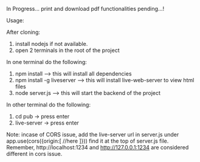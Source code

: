 In Progress...
print and download pdf functionalities pending...!

Usage:

After cloning:

1. install nodejs if not available.
2. open 2 terminals in the root of the project

In one terminal do the following:

1. npm install --> this will install all dependencies
2. npm install -g liveserver --> this will install live-web-server to view html files
3. node server.js --> this will start the backend of the project

In other terminal do the following:

1. cd pub -> press enter
2. live-server -> press enter

Note: incase of CORS issue, add the live-server url in server.js under app.use(cors({origin:[
//here
]}))
find it at the top of server.js file.
Remember, http://localhost:1234 and http://127.0.0.1:1234 are considered different in cors issue.
